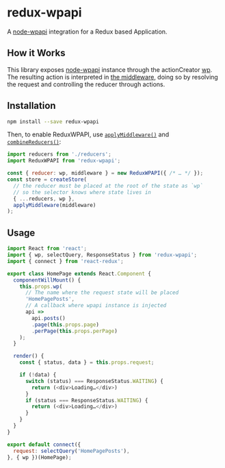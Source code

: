 # redux-wpapi
A [node-wpapi](https://github.com/WP-API/node-wpapi) integration for a Redux based Application.

## How it Works
This library exposes [node-wpapi](https://github.com/WP-API/node-wpapi)  instance through the actionCreator [wp](#wp-Action-Creator). The resulting
action is interpreted in [the middleware](#the-middleware), doing so by resolving the request and controlling the reducer through actions.

## Installation
```sh
npm install --save redux-wpapi
```
Then, to enable ReduxWPAPI, use [`applyMiddleware()`](http://redux.js.org/docs/api/applyMiddleware.html) and [`combineReducers()`](http://redux.js.org/docs/api/combineReducers.html):

```js
import reducers from './reducers';
import ReduxWPAPI from 'redux-wpapi';

const { reducer: wp, middleware } = new ReduxWPAPI({ /* … */ });
const store = createStore(
  // the reducer must be placed at the root of the state as `wp`
  // so the selector knows where state lives in
  { ...reducers, wp },
  applyMiddleware(middleware)
);

```

## Usage
```js
import React from 'react';
import { wp, selectQuery, ResponseStatus } from 'redux-wpapi';
import { connect } from 'react-redux';

export class HomePage extends React.Component {
  componentWillMount() {
    this.props.wp(
      // The name where the request state will be placed
      'HomePagePosts',
      // A callback where wpapi instance is injected
      api =>
        api.posts()
        .page(this.props.page)
        .perPage(this.props.perPage)
    );
  }

  render() {
    const { status, data } = this.props.request;

    if (!data) {
      switch (status) === ResponseStatus.WAITING) {
        return (<div>Loading…</div>)
      }
      if (status === ResponseStatus.WAITING) {
        return (<div>Loading…</div>)
      }
    }
  }
}

export default connect({
  request: selectQuery('HomePagePosts'),
}, { wp })(HomePage);
```
